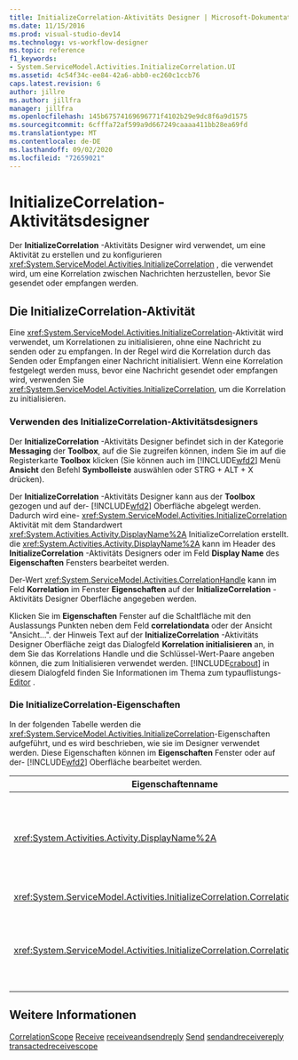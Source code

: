 ```yaml
---
title: InitializeCorrelation-Aktivitäts Designer | Microsoft-Dokumentation
ms.date: 11/15/2016
ms.prod: visual-studio-dev14
ms.technology: vs-workflow-designer
ms.topic: reference
f1_keywords:
- System.ServiceModel.Activities.InitializeCorrelation.UI
ms.assetid: 4c54f34c-ee84-42a6-abb0-ec260c1ccb76
caps.latest.revision: 6
author: jillre
ms.author: jillfra
manager: jillfra
ms.openlocfilehash: 145b67574169696771f4102b29e9dc8f6a9d1575
ms.sourcegitcommit: 6cfffa72af599a9d667249caaaa411bb28ea69fd
ms.translationtype: MT
ms.contentlocale: de-DE
ms.lasthandoff: 09/02/2020
ms.locfileid: "72659021"
---
```

# <a name="initializecorrelation-activity-designer"></a>InitializeCorrelation-Aktivitätsdesigner
Der **InitializeCorrelation** -Aktivitäts Designer wird verwendet, um eine Aktivität zu erstellen und zu konfigurieren <xref:System.ServiceModel.Activities.InitializeCorrelation> , die verwendet wird, um eine Korrelation zwischen Nachrichten herzustellen, bevor Sie gesendet oder empfangen werden.

## <a name="the-initializecorrelation-activity"></a>Die InitializeCorrelation-Aktivität
 Eine <xref:System.ServiceModel.Activities.InitializeCorrelation>-Aktivität wird verwendet, um Korrelationen zu initialisieren, ohne eine Nachricht zu senden oder zu empfangen. In der Regel wird die Korrelation durch das Senden oder Empfangen einer Nachricht initialisiert. Wenn eine Korrelation festgelegt werden muss, bevor eine Nachricht gesendet oder empfangen wird, verwenden Sie <xref:System.ServiceModel.Activities.InitializeCorrelation>, um die Korrelation zu initialisieren.

### <a name="using-the-initializecorrelation-activity-designer"></a>Verwenden des InitializeCorrelation-Aktivitätsdesigners
 Der **InitializeCorrelation** -Aktivitäts Designer befindet sich in der Kategorie **Messaging** der **Toolbox**, auf die Sie zugreifen können, indem Sie im auf die Registerkarte **Toolbox** klicken (Sie können auch im [!INCLUDE[wfd2](../includes/wfd2-md.md)] Menü **Ansicht** den Befehl **Symbolleiste** auswählen oder STRG + ALT + X drücken).

 Der **InitializeCorrelation** -Aktivitäts Designer kann aus der **Toolbox** gezogen und auf der- [!INCLUDE[wfd2](../includes/wfd2-md.md)] Oberfläche abgelegt werden. Dadurch wird eine- <xref:System.ServiceModel.Activities.InitializeCorrelation> Aktivität mit dem Standardwert <xref:System.Activities.Activity.DisplayName%2A> InitializeCorrelation erstellt. die <xref:System.Activities.Activity.DisplayName%2A> kann im Header des **InitializeCorrelation** -Aktivitäts Designers oder im Feld **Display Name** des **Eigenschaften** Fensters bearbeitet werden.

 Der-Wert <xref:System.ServiceModel.Activities.CorrelationHandle> kann im Feld **Korrelation** im Fenster **Eigenschaften** auf der **InitializeCorrelation** -Aktivitäts Designer Oberfläche angegeben werden.

 Klicken Sie im **Eigenschaften** Fenster auf die Schaltfläche mit den Auslassungs Punkten neben dem Feld **correlationdata** oder der Ansicht "Ansicht...". der Hinweis Text auf der **InitializeCorrelation** -Aktivitäts Designer Oberfläche zeigt das Dialogfeld **Korrelation initialisieren** an, in dem Sie das Korrelations Handle und die Schlüssel-Wert-Paare angeben können, die zum Initialisieren verwendet werden. [!INCLUDE[crabout](../includes/crabout-md.md)] in diesem Dialogfeld finden Sie Informationen im Thema zum typauflistungs- [Editor](../workflow-designer/type-collection-editor-dialog-box.md) .

### <a name="the-initializecorrelation-properties"></a>Die InitializeCorrelation-Eigenschaften
 In der folgenden Tabelle werden die <xref:System.ServiceModel.Activities.InitializeCorrelation>-Eigenschaften aufgeführt, und es wird beschrieben, wie sie im Designer verwendet werden. Diese Eigenschaften können im **Eigenschaften** Fenster oder auf der- [!INCLUDE[wfd2](../includes/wfd2-md.md)] Oberfläche bearbeitet werden.

|Eigenschaftenname|Erforderlich|Verbrauch|
|-------------------|--------------|-----------|
|<xref:System.Activities.Activity.DisplayName%2A>|Falsch|Der Anzeigename der <xref:System.ServiceModel.Activities.InitializeCorrelation>-Aktivität. Der Standardwert lautet InitializeCorrelation.<br /><br /> Obwohl die Verwendung eines nicht standardmäßigen Werts für den benutzerfreundlichen <xref:System.Activities.Activity.DisplayName%2A> nicht zwingend erforderlich ist, wird empfohlen, einen solchen Wert zu verwenden.|
|<xref:System.ServiceModel.Activities.InitializeCorrelation.Correlation%2A>|Falsch|Das <xref:System.ServiceModel.Activities.CorrelationHandle>-Objekt, das verwendet wurde, um Workflowaktivitäten in der Korrelation zuzuordnen.|
|<xref:System.ServiceModel.Activities.InitializeCorrelation.CorrelationData%2A>|Falsch|Ein Wörterbuch von Korrelationsdaten, die Nachrichten mit der Workflowinstanz verknüpft.<br /><br /> Verwenden Sie das Dialogfeld **Korrelation initialisieren** , um zu konfigurieren <xref:System.ServiceModel.Activities.InitializeCorrelation.CorrelationData%2A> . [!INCLUDE[crabout](../includes/crabout-md.md)] Das Dialogfeld dieses Dialogfeld verwenden finden Sie im Thema typauflistungs- [Editor](../workflow-designer/type-collection-editor-dialog-box.md) .|

## <a name="see-also"></a>Weitere Informationen
 [CorrelationScope](../workflow-designer/correlationscope-activity-designer.md) [Receive](../workflow-designer/receive-activity-designer.md) [receiveandsendreply](../workflow-designer/receiveandsendreply-template-designer.md) [Send](../workflow-designer/send-activity-designer.md) [sendandreceivereply](../workflow-designer/sendandreceivereply-template-designer.md) [transactedreceivescope](../workflow-designer/transactedreceivescope-activity-designer.md)